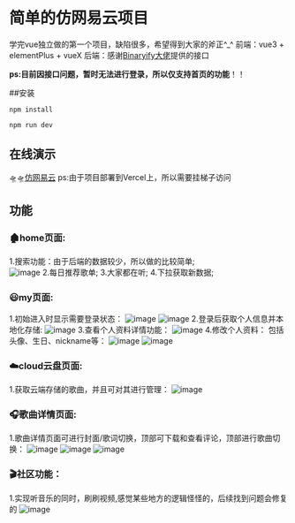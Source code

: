 # 简单的仿网易云项目
学完vue独立做的第一个项目，缺陷很多，希望得到大家的斧正^_^
前端：vue3 + elementPlus + vueX 
后端：感谢[Binaryify大佬](https://github.com/Binaryify)提供的接口

**ps:目前因接口问题，暂时无法进行登录，所以仅支持首页的功能**！！

##安装

    npm install

    npm run dev

## 在线演示
🛸🛸[仿网易云](https://cloud-music-move-yeti-xxx.vercel.app/)
ps:由于项目部署到Vercel上，所以需要挂梯子访问

## 功能

### 🏚️home页面:
  1.搜索功能：由于后端的数据较少，所以做的比较简单;  
  ![image](https://user-images.githubusercontent.com/100813306/199457815-a46117cc-ceaa-4317-8843-23ae82eee185.png)
  2.每日推荐歌单;
  3.大家都在听;
  4.下拉获取新数据;
  
### 😃my页面:
  1.初始进入时显示需要登录状态：
  ![image](https://user-images.githubusercontent.com/100813306/199456767-f630ae69-08b9-4941-b05e-0eb216146261.png)
  ![image](https://user-images.githubusercontent.com/100813306/199457035-0b04d67b-6eff-4c63-9af4-92648fca4d52.png)
  2.登录后获取个人信息并本地化存储:
  ![image](https://user-images.githubusercontent.com/100813306/199457191-ce549c26-bcea-4669-9b71-bc930c7e0603.png)
  3.查看个人资料详情功能：
  ![image](https://user-images.githubusercontent.com/100813306/199457389-00d4b839-d90f-49c1-b2f6-4a98db424e99.png)
  4.修改个人资料：
  包括头像、生日、nickname等： 
  ![image](https://user-images.githubusercontent.com/100813306/199457583-ac12cf71-217e-46a7-8c33-951811002f81.png)
  ![image](https://user-images.githubusercontent.com/100813306/199457629-bc40085a-f348-418e-9a88-cdffb4ba15ea.png)
  
### ☁️cloud云盘页面:
  1.获取云端存储的歌曲，并且可对其进行管理：
  ![image](https://user-images.githubusercontent.com/100813306/199458294-99edddef-ae8e-4a1a-b24e-964eac4b5ef7.png)
  
### 🎧歌曲详情页面:
  1.歌曲详情页面可进行封面/歌词切换，顶部可下载和查看评论，顶部进行歌曲切换：
  ![image](https://user-images.githubusercontent.com/100813306/199458768-e409f88f-8a8d-438b-8852-d0f4e287437b.png)
  ![image](https://user-images.githubusercontent.com/100813306/199458801-27b3c616-7302-4bca-9ece-0c4a74067ff9.png)
  ![image](https://user-images.githubusercontent.com/100813306/199458886-b8fc5347-4b3c-4f75-9080-99b046b4cd4e.png)
  
### 🎬社区功能：
  1.实现听音乐的同时，刷刷视频,感觉某些地方的逻辑怪怪的，后续找到问题会修复的
  ![image](https://user-images.githubusercontent.com/100813306/200152945-ee3c40f6-9399-4f0f-b758-fa14c058ac4d.png)

  
  

